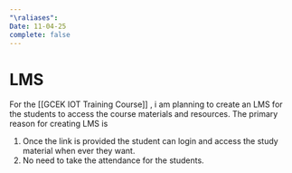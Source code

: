 ```yaml
---
"\raliases":
Date: 11-04-25
complete: false
---
```

# LMS

For the [[GCEK IOT Training Course]] , i am planning to create an LMS  for the students to access the course materials and resources. The primary reason for creating LMS is 
1. Once the link is provided the student can login and access the study material when ever they want.
2. No need to take the attendance for the students.


